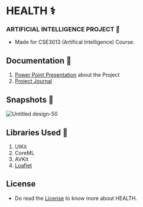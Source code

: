 # HEALTH ⚕️
### ARTIFICIAL INTELLIGENCE PROJECT 🚀
* Made for CSE3013 (Artifical Intelligence) Course. 

## Documentation 📒
1. [Power Point Presentation](https://drive.google.com/file/d/1GYLeW807h0IrGuWJVvzWMIqwO_sdvwoM/view?usp=sharing) about the Project 
2. [Project Journal](https://drive.google.com/file/d/1qyoBLr1TWjeTT2yEIhDQGGoC4p_xmpc-/view?usp=sharing)

## Snapshots 📸
![Untitled design-50](https://user-images.githubusercontent.com/56252259/121237462-b5851b80-c8b4-11eb-9aa3-5d6ebdf66b99.png)

## Libraries Used 🔖
1. UIKit
2. CoreML
3. AVKit
4. [Loafjet](https://github.com/Loafjet/Loafjet)

## License 
* Do read the [License](https://github.com/gokulnair2001/HEALTH/blob/master/LICENSE) to know more about HEALTH.
